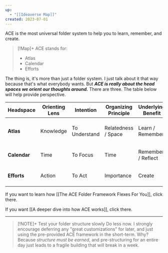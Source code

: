 ```yaml
---
up:
  - "[[Ideaverse Map]]"
created: 2023-07-01
---
```

ACE is the most universal folder system to help you to learn, remember, and create. 

> [!Map]+ ACE stands for: 
> - Atlas
> - Calendar
> - Efforts

The thing is, it's more than just a folder system. I just talk about it that way because that's what everybody wants. But ***ACE is really about the head spaces we orient our thoughts around.*** There are three. The table below will help provide perspective.

| Headspace        | Orienting Lens | Intention     | Organizing Principle | Underlying Benefit | Guiding Question              |
| ------------ | -------------- | ------------- | -------------------- | ------------------ | ----------------------------- |
| **Atlas**    | Knowledge      | To Understand | Relatedness / Space                | Learn / Remember             | _Where would you like to go?_ |
| **Calendar** | Time           | To Focus      | Time                 | Remember / Reflect          | _What's on your mind?_        |
| **Efforts**  | Action         | To Act        | Importance           | Create             | _What can you work on?_       |

If you want to learn how [[The ACE Folder Framework Flexes For You]], click there.

If you want [[A deeper dive into how ACE works]], click there.

---

> [!NOTE]+ Test your folder structure slowly
> Do less now. I strongly encourage deferring any "great customizations" for later, and just using the pre-provided ACE framework in the short-term. Why? Because *structure must be earned*, and pre-structuring for an entire day just leads to a fragile building that will break in a week.
